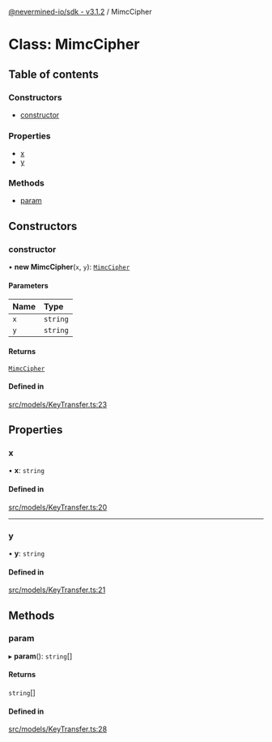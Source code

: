 [@nevermined-io/sdk - v3.1.2](../code-reference.md) / MimcCipher

# Class: MimcCipher

## Table of contents

### Constructors

- [constructor](MimcCipher.md#constructor)

### Properties

- [x](MimcCipher.md#x)
- [y](MimcCipher.md#y)

### Methods

- [param](MimcCipher.md#param)

## Constructors

### constructor

• **new MimcCipher**(`x`, `y`): [`MimcCipher`](MimcCipher.md)

#### Parameters

| Name | Type     |
| :--- | :------- |
| `x`  | `string` |
| `y`  | `string` |

#### Returns

[`MimcCipher`](MimcCipher.md)

#### Defined in

[src/models/KeyTransfer.ts:23](https://github.com/nevermined-io/sdk-js/blob/6b4486ecca78fa881cb604506453077da39efd8e/src/models/KeyTransfer.ts#L23)

## Properties

### x

• **x**: `string`

#### Defined in

[src/models/KeyTransfer.ts:20](https://github.com/nevermined-io/sdk-js/blob/6b4486ecca78fa881cb604506453077da39efd8e/src/models/KeyTransfer.ts#L20)

---

### y

• **y**: `string`

#### Defined in

[src/models/KeyTransfer.ts:21](https://github.com/nevermined-io/sdk-js/blob/6b4486ecca78fa881cb604506453077da39efd8e/src/models/KeyTransfer.ts#L21)

## Methods

### param

▸ **param**(): `string`[]

#### Returns

`string`[]

#### Defined in

[src/models/KeyTransfer.ts:28](https://github.com/nevermined-io/sdk-js/blob/6b4486ecca78fa881cb604506453077da39efd8e/src/models/KeyTransfer.ts#L28)
